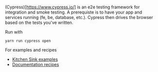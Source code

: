 (Cypress)[https://www.cypress.io/] is an e2e testing framework for integration and smoke testing. A prerequiste is to have your app and services running (fe, be, database, etc.). Cypress then drives the browser based on the tests you've written.

Run with

```
yarn run cypress open
```

For examples and recipes

- [Kitchen Sink examples](https://github.com/cypress-io/cypress-example-kitchensink/tree/master/cypress/integration/examples)
- [Documentation recipes](https://docs.cypress.io/examples/examples/recipes.html)
